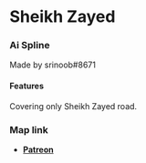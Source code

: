 # Sheikh Zayed
### Ai Spline 
Made by srinoob#8671

#### Features
Covering only Sheikh Zayed road.

### Map link
- **[Patreon](https://www.patreon.com/posts/sheikh-zayed-v-64922390)**